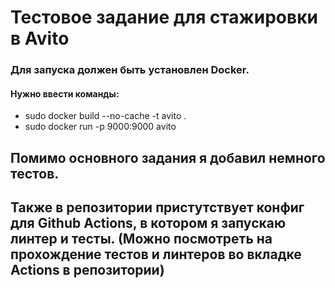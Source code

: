 # Тестовое задание для стажировки в Avito

### Для запуска должен быть установлен Docker.

#### Нужно ввести команды:
+ sudo docker build --no-cache -t avito .
+ sudo docker run -p 9000:9000 avito

## Помимо основного задания я добавил немного тестов. 
## Также в репозитории пристутствует конфиг для Github Actions, в котором я запускаю линтер и тесты. (Можно посмотреть на прохождение тестов и линтеров во вкладке Actions в репозитории)



